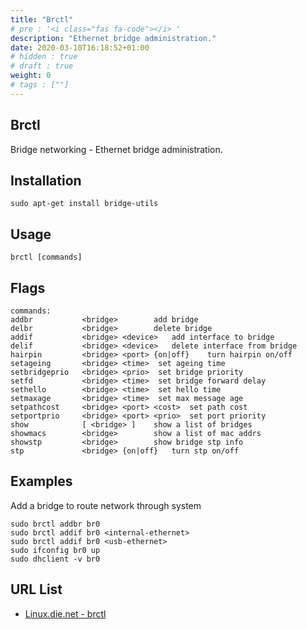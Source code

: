 ```yaml
---
title: "Brctl"
# pre : '<i class="fas fa-code"></i> '
description: "Ethernet bridge administration."
date: 2020-03-10T16:18:52+01:00
# hidden : true
# draft : true
weight: 0
# tags : [""]
---
```


## Brctl

Bridge networking - Ethernet bridge administration.

## Installation

```plain
sudo apt-get install bridge-utils
```

## Usage

```plain
brctl [commands]
```

## Flags

```plain
commands:
addbr           <bridge>        add bridge
delbr           <bridge>        delete bridge
addif           <bridge> <device>   add interface to bridge
delif           <bridge> <device>   delete interface from bridge
hairpin         <bridge> <port> {on|off}    turn hairpin on/off
setageing       <bridge> <time>  set ageing time
setbridgeprio   <bridge> <prio>  set bridge priority
setfd           <bridge> <time>  set bridge forward delay
sethello        <bridge> <time>  set hello time
setmaxage       <bridge> <time>  set max message age
setpathcost     <bridge> <port> <cost>  set path cost
setportprio     <bridge> <port> <prio>  set port priority
show            [ <bridge> ]    show a list of bridges
showmacs        <bridge>        show a list of mac addrs
showstp         <bridge>        show bridge stp info
stp             <bridge> {on|off}   turn stp on/off
```

## Examples

Add a bridge to route network through system

```plain
sudo brctl addbr br0
sudo brctl addif br0 <internal-ethernet>
sudo brctl addif br0 <usb-ethernet>
sudo ifconfig br0 up
sudo dhclient -v br0
```

## URL List

- [Linux.die.net - brctl](https://linux.die.net/man/8/brctl)
